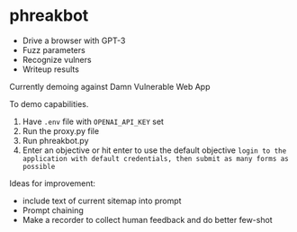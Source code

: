# phreakbot

- Drive a browser with GPT-3
- Fuzz parameters
- Recognize vulners
- Writeup results

Currently demoing against Damn Vulnerable Web App

To demo capabilities.
1. Have `.env` file with `OPENAI_API_KEY` set
2. Run the proxy.py file
3. Run phreakbot.py
4. Enter an objective or hit enter to use the default objective `login to the application with default credentials, then submit as many forms as possible`

Ideas for improvement:
- include text of current sitemap into prompt 
- Prompt chaining
- Make a recorder to collect human feedback and do better few-shot
